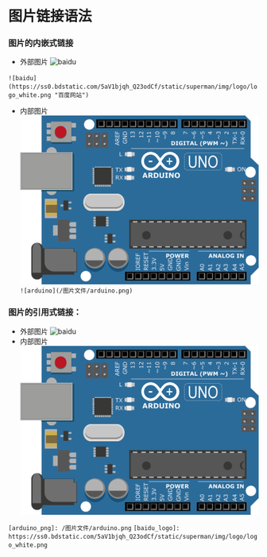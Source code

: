 # 图片链接语法

### 图片的内嵌式链接
<!--- [alt](url text) -->
- 外部图片
![baidu](https://ss0.bdstatic.com/5aV1bjqh_Q23odCf/static/superman/img/logo/logo_white.png "百度网站")

``![baidu](https://ss0.bdstatic.com/5aV1bjqh_Q23odCf/static/superman/img/logo/logo_white.png "百度网站")``
- 内部图片
![arduino](/图片文件/arduino.png)
``![arduino](/图片文件/arduino.png)``

### 图片的引用式链接：
- 外部图片
![baidu][baidu_logo]
- 内部图片
![][arduino_png]


``[arduino_png]: /图片文件/arduino.png``
``[baidu_logo]: https://ss0.bdstatic.com/5aV1bjqh_Q23odCf/static/superman/img/logo/logo_white.png``


<!--- 下面是本文档中用到的链接  -->

[arduino_png]: /图片文件/arduino.png
[baidu_logo]: https://ss0.bdstatic.com/5aV1bjqh_Q23odCf/static/superman/img/logo/logo_white.png
